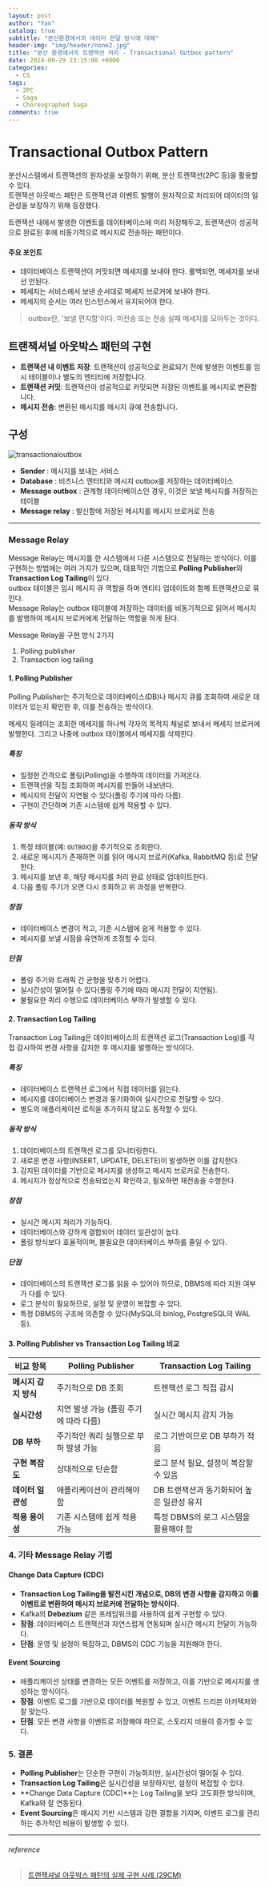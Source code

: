 ```yaml
---
layout: post
author: "Yan"
catalog: true
subtitle: "분산환경에서의 데이터 전달 방식에 대해"
header-img: "img/header/none2.jpg"
title: "분산 환경에서의 트랜잭션 처리 - Transactional Outbox pattern"
date: 2024-09-29 23:15:08 +0000
categories:
  - CS
tags:
  - 2PC
  - Saga
  - Choreographed Saga
comments: true
---
```


# Transactional Outbox Pattern

분산시스템에서 트랜잭션의 원자성을 보장하기 위해, 분산 트랜잭션(2PC 등)을 활용할 수 있다.  
트랜잭션 아웃박스 패턴은 트랜잭션과 이벤트 발행이 원자적으로 처리되어 데이터의 일관성을 보장하기 위해 등장했다.  

트랜잭션 내에서 발생한 이벤트를 데이터베이스에 미리 저장해두고, 트랜잭션이 성공적으로 완료된 후에 비동기적으로 메시지로 전송하는 패턴이다.

#### 주요 포인트

- 데이터베이스 트랜잭션이 커밋되면 메세지를 보내야 한다. 롤백되면, 메세지를 보내선 안된다.
- 메세지는 서비스에서 보낸 순서대로 메세지 브로커에 보내야 한다.
- 메세지의 순서는 여러 인스턴스에서 유지되어야 한다.

> outbox란, '보낼 편지함'이다. 미전송 또는 전송 실패 메세지를 모아두는 것이다. 

## 트랜잭셔널 아웃박스 패턴의 구현

- **트랜잭션 내 이벤트 저장**: 트랜잭션이 성공적으로 완료되기 전에 발생한 이벤트를 임시 테이블이나 별도의 엔티티에 저장합니다.
- **트랜잭션 커밋**: 트랜잭션이 성공적으로 커밋되면 저장된 이벤트를 메시지로 변환합니다.
- **메시지 전송**: 변환된 메시지를 메시지 큐에 전송합니다.

## 구성

![transactionaloutbox](https://microservices.io/i/patterns/data/ReliablePublication.png)

- **Sender** : 메시지를 보내는 서비스
- **Database** : 비즈니스 엔터티와 메시지 outbox를 저장하는 데이터베이스
- **Message outbox** : 관계형 데이터베이스인 경우, 이것은 보낼 메시지를 저장하는 테이블
- **Message relay** : 발신함에 저장된 메시지를 메시지 브로커로 전송

---

### Message Relay
Message Relay는 메시지를 한 시스템에서 다른 시스템으로 전달하는 방식이다. 이를 구현하는 방법에는 여러 가지가 있으며, 대표적인 기법으로 **Polling Publisher**와 **Transaction Log Tailing**이 있다.  
outbox 테이블은 임시 메시지 큐 역할을 하며 엔티티 업데이트와 함께 트랜잭션으로 묶인다.  
Message Relay는 outbox 테이블에 저장하는 데이터를 비동기적으로 읽어서 메시지를 발행하여 메시지 브로커에게 전달하는 역할을 하게 된다.  

Message Relay을 구현 방식 2가지

1. Polling publisher
2. Transaction log tailing

#### **1. Polling Publisher**

Polling Publisher는 주기적으로 데이터베이스(DB)나 메시지 큐를 조회하여 새로운 데이터가 있는지 확인한 후, 이를 전송하는 방식이다.  

메세지 릴레이는 조회한 메세지를 하나씩 각자의 목적지 채널로 보내서 메세지 브로커에 발행한다. 그리고 나중에 outbox 테이블에서 메세지를 삭제한다.

##### **특징**
- 일정한 간격으로 폴링(Polling)을 수행하여 데이터를 가져온다.
- 트랜잭션을 직접 조회하여 메시지를 만들어 내보낸다.
- 메시지의 전달이 지연될 수 있다(폴링 주기에 따라 다름).
- 구현이 간단하며 기존 시스템에 쉽게 적용할 수 있다.

##### **동작 방식**
1. 특정 테이블(예: `OUTBOX`)을 주기적으로 조회한다.
2. 새로운 메시지가 존재하면 이를 읽어 메시지 브로커(Kafka, RabbitMQ 등)로 전달한다.
3. 메시지를 보낸 후, 해당 메시지를 처리 완료 상태로 업데이트한다.
4. 다음 폴링 주기가 오면 다시 조회하고 위 과정을 반복한다.

##### **장점**
- 데이터베이스 변경이 적고, 기존 시스템에 쉽게 적용할 수 있다.
- 메시지를 보낼 시점을 유연하게 조정할 수 있다.

##### **단점**
- 폴링 주기와 트래픽 간 균형을 맞추기 어렵다.
- 실시간성이 떨어질 수 있다(폴링 주기에 따라 메시지 전달이 지연됨).
- 불필요한 쿼리 수행으로 데이터베이스 부하가 발생할 수 있다.

#### **2. Transaction Log Tailing**
Transaction Log Tailing은 데이터베이스의 트랜잭션 로그(Transaction Log)를 직접 감시하여 변경 사항을 감지한 후 메시지를 발행하는 방식이다.

##### **특징**
- 데이터베이스 트랜잭션 로그에서 직접 데이터를 읽는다.
- 메시지를 데이터베이스 변경과 동기화하여 실시간으로 전달할 수 있다.
- 별도의 애플리케이션 로직을 추가하지 않고도 동작할 수 있다.

##### **동작 방식**
1. 데이터베이스의 트랜잭션 로그를 모니터링한다.
2. 새로운 변경 사항(INSERT, UPDATE, DELETE)이 발생하면 이를 감지한다.
3. 감지된 데이터를 기반으로 메시지를 생성하고 메시지 브로커로 전송한다.
4. 메시지가 정상적으로 전송되었는지 확인하고, 필요하면 재전송을 수행한다.

##### **장점**
- 실시간 메시지 처리가 가능하다.
- 데이터베이스와 강하게 결합되어 데이터 일관성이 높다.
- 폴링 방식보다 효율적이며, 불필요한 데이터베이스 부하를 줄일 수 있다.

##### **단점**
- 데이터베이스의 트랜잭션 로그를 읽을 수 있어야 하므로, DBMS에 따라 지원 여부가 다를 수 있다.
- 로그 분석이 필요하므로, 설정 및 운영이 복잡할 수 있다.
- 특정 DBMS의 구조에 의존할 수 있다(MySQL의 binlog, PostgreSQL의 WAL 등).


#### **3. Polling Publisher vs Transaction Log Tailing 비교**

| 비교 항목 | Polling Publisher | Transaction Log Tailing |
|----------|-----------------|----------------------|
| **메시지 감지 방식** | 주기적으로 DB 조회 | 트랜잭션 로그 직접 감시 |
| **실시간성** | 지연 발생 가능 (폴링 주기에 따라 다름) | 실시간 메시지 감지 가능 |
| **DB 부하** | 주기적인 쿼리 실행으로 부하 발생 가능 | 로그 기반이므로 DB 부하가 적음 |
| **구현 복잡도** | 상대적으로 단순함 | 로그 분석 필요, 설정이 복잡할 수 있음 |
| **데이터 일관성** | 애플리케이션이 관리해야 함 | DB 트랜잭션과 동기화되어 높은 일관성 유지 |
| **적용 용이성** | 기존 시스템에 쉽게 적용 가능 | 특정 DBMS의 로그 시스템을 활용해야 함 |

### **4. 기타 Message Relay 기법**
#### **Change Data Capture (CDC)**
- **Transaction Log Tailing을 발전시킨 개념으로, DB의 변경 사항을 감지하고 이를 이벤트로 변환하여 메시지 브로커에 전달하는 방식이다.**
- Kafka의 **Debezium** 같은 프레임워크를 사용하여 쉽게 구현할 수 있다.
- **장점**: 데이터베이스 트랜잭션과 자연스럽게 연동되며 실시간 메시지 전달이 가능하다.
- **단점**: 운영 및 설정이 복잡하고, DBMS의 CDC 기능을 지원해야 한다.

#### **Event Sourcing**
- 애플리케이션 상태를 변경하는 모든 이벤트를 저장하고, 이를 기반으로 메시지를 생성하는 방식이다.
- **장점**: 이벤트 로그를 기반으로 데이터를 복원할 수 있고, 이벤트 드리븐 아키텍처와 잘 맞는다.
- **단점**: 모든 변경 사항을 이벤트로 저장해야 하므로, 스토리지 비용이 증가할 수 있다.

### **5. 결론**
- **Polling Publisher**는 단순한 구현이 가능하지만, 실시간성이 떨어질 수 있다.
- **Transaction Log Tailing**은 실시간성을 보장하지만, 설정이 복잡할 수 있다.
- **Change Data Capture (CDC)**는 Log Tailing을 보다 고도화한 방식이며, Kafka와 잘 연동된다.
- **Event Sourcing**은 메시지 기반 시스템과 강한 결합을 가지며, 이벤트 로그를 관리하는 추가적인 비용이 발생할 수 있다.

---

###### reference

> [트랜잭셔널 아웃박스 패턴의 실제 구현 사례 (29CM)](https://medium.com/@greg.shiny82/%ED%8A%B8%EB%9E%9C%EC%9E%AD%EC%85%94%EB%84%90-%EC%95%84%EC%9B%83%EB%B0%95%EC%8A%A4-%ED%8C%A8%ED%84%B4%EC%9D%98-%EC%8B%A4%EC%A0%9C-%EA%B5%AC%ED%98%84-%EC%82%AC%EB%A1%80-29cm-0f822fc23edb)  
